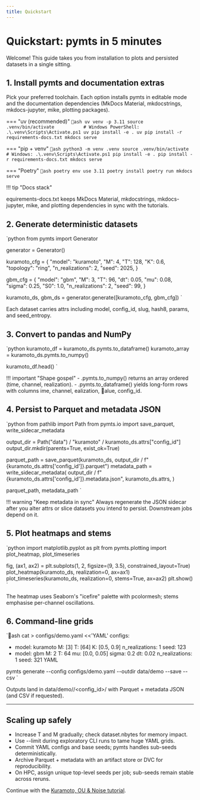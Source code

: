 ```yaml
---
title: Quickstart
---
```


# Quickstart: pymts in 5 minutes

Welcome! This guide takes you from installation to plots and persisted datasets in a single sitting.

## 1. Install pymts and documentation extras

Pick your preferred toolchain. Each option installs pymts in editable mode and the documentation dependencies (MkDocs Material, mkdocstrings, mkdocs-jupyter, mike, plotting packages).

=== "uv (recommended)"
    `ash
    uv venv -p 3.11
    source .venv/bin/activate           # Windows PowerShell: .\.venv\Scripts\Activate.ps1
    uv pip install -e .
    uv pip install -r requirements-docs.txt
    mkdocs serve
    `

=== "pip + venv"
    `ash
    python3 -m venv .venv
    source .venv/bin/activate            # Windows: .\.venv\Scripts\Activate.ps1
    pip install -e .
    pip install -r requirements-docs.txt
    mkdocs serve
    `

=== "Poetry"
    `ash
    poetry env use 3.11
    poetry install
    poetry run mkdocs serve
    `

!!! tip "Docs stack"
    equirements-docs.txt keeps MkDocs Material, mkdocstrings, mkdocs-jupyter, mike, and plotting dependencies in sync with the tutorials.

## 2. Generate deterministic datasets

`python
from pymts import Generator

generator = Generator()

kuramoto_cfg = {
    "model": "kuramoto",
    "M": 4,
    "T": 128,
    "K": 0.6,
    "topology": "ring",
    "n_realizations": 2,
    "seed": 2025,
}

gbm_cfg = {
    "model": "gbm",
    "M": 3,
    "T": 96,
    "dt": 0.05,
    "mu": 0.08,
    "sigma": 0.25,
    "S0": 1.0,
    "n_realizations": 2,
    "seed": 99,
}

kuramoto_ds, gbm_ds = generator.generate([kuramoto_cfg, gbm_cfg])
`

Each dataset carries attrs including model, config_id, slug, hash8, params, and seed_entropy.

## 3. Convert to pandas and NumPy

`python
kuramoto_df = kuramoto_ds.pymts.to_dataframe()
kuramoto_array = kuramoto_ds.pymts.to_numpy()

kuramoto_df.head()
`

!!! important "Shape gospel"
    - .pymts.to_numpy() returns an array ordered (time, channel, realization).
    - .pymts.to_dataframe() yields long-form rows with columns 	ime, channel, ealization, alue, config_id.

## 4. Persist to Parquet and metadata JSON

`python
from pathlib import Path
from pymts.io import save_parquet, write_sidecar_metadata

output_dir = Path("data") / "kuramoto" / kuramoto_ds.attrs["config_id"]
output_dir.mkdir(parents=True, exist_ok=True)

parquet_path = save_parquet(kuramoto_ds, output_dir / f"{kuramoto_ds.attrs['config_id']}.parquet")
metadata_path = write_sidecar_metadata(
    output_dir / f"{kuramoto_ds.attrs['config_id']}.metadata.json",
    kuramoto_ds.attrs,
)

parquet_path, metadata_path
`

!!! warning "Keep metadata in sync"
    Always regenerate the JSON sidecar after you alter attrs or slice datasets you intend to persist. Downstream jobs depend on it.

## 5. Plot heatmaps and stems

`python
import matplotlib.pyplot as plt
from pymts.plotting import plot_heatmap, plot_timeseries

fig, (ax1, ax2) = plt.subplots(1, 2, figsize=(9, 3.5), constrained_layout=True)
plot_heatmap(kuramoto_ds, realization=0, ax=ax1)
plot_timeseries(kuramoto_ds, realization=0, stems=True, ax=ax2)
plt.show()
`

The heatmap uses Seaborn's "icefire" palette with pcolormesh; stems emphasise per-channel oscillations.

## 6. Command-line grids

`ash
cat > configs/demo.yaml <<'YAML'
configs:
  - model: kuramoto
    M: [3]
    T: [64]
    K: [0.5, 0.9]
    n_realizations: 1
    seed: 123
  - model: gbm
    M: 2
    T: 64
    mu: [0.0, 0.05]
    sigma: 0.2
    dt: 0.02
    n_realizations: 1
    seed: 321
YAML

pymts generate --config configs/demo.yaml --outdir data/demo --save --csv
`

Outputs land in data/demo/<model>/<config_id>/ with Parquet + metadata JSON (and CSV if requested).

---

## Scaling up safely

- Increase T and M gradually; check dataset.nbytes for memory impact.
- Use --limit during exploratory CLI runs to tame huge YAML grids.
- Commit YAML configs and base seeds; pymts handles sub-seeds deterministically.
- Archive Parquet + metadata with an artifact store or DVC for reproducibility.
- On HPC, assign unique top-level seeds per job; sub-seeds remain stable across reruns.

Continue with the [Kuramoto, OU & Noise tutorial](tutorials/01_kuramoto_and_friends.ipynb).
